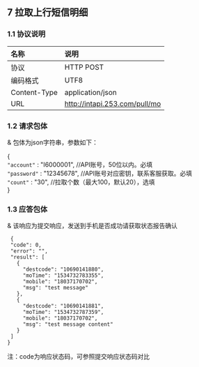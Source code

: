 ## 7 拉取上行短信明细

### 1.1 协议说明

|名称|说明|
|:--|:--|
|协议|HTTP POST|
|编码格式|UTF8|
|Content-Type|application/json|
|URL|http://intapi.253.com/pull/mo|

### 1.2 请求包体

& 包体为json字符串，参数如下：

{<br/> 
     `"account"` : "I6000001", //API账号，50位以内。必填<br/> 
     `"password"` : "12345678", //API账号对应密钥，联系客服获取。必填<br/> 
     `"count"` : "30", //拉取个数（最大100，默认20），选填<br/> 
 }<br/> 
 
 ### 1.3 应答包体
 
 & 该响应为提交响应，发送到手机是否成功请获取状态报告确认
 ```
  {
  "code": 0,
  "error": "",
  "result": [
    {
      "destcode": "10690141880",
      "moTime": "1534732783355",
      "mobile": "18037170702",
      "msg": "test message"
    },
    {
      "destcode": "10690141881",
      "moTime": "1534732787359",
      "mobile": "18037170702",
      "msg": "test message content"
    }
  ]
}
```
注：code为响应状态码，可参照提交响应状态码对比

